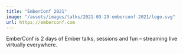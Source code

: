 ```yaml
---
title: "EmberConf 2021"
image: "/assets/images/talks/2021-03-29-emberconf-2021/logo.svg"
url: https://emberconf.com
---
```


EmberConf is 2 days of Ember talks, sessions and fun – streaming live virtually
everywhere.
